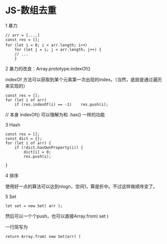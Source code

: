 # JS-数组去重

1 暴力

```
// arr = [....]
const res = [];
for (let i = 0; i < arr.length; i++）
    for (let j = i; j < arr.length; j++) {
    // ...    
    }
```

2 暴力的改良：Array.prototype.indexOf()

indexOf 方法可以获取到某个元素第一次出现的index。（当然，底层是通过遍历来实现的）

```
const res = [];
for (let i of arr)
    if (res.indexOf(i) == -1)    res.push(i);
```

// 本身 indexOf() 可以理解为和 .has() 一样的功能

3 Hash

```
const res = [];
const dict = {};
for (let i of arr) {
    if (!dict.hasOwnProperty(i)) {
        dict[i] = 0;
        res.push(i);
    
}
```

4 排序

使用好一点的算法可以达到nlogn，空间1，算是折中。不过这样做顺序变了。

5 Set

```
let set = new Set( arr );
```

然后可以一个个push，也可以直接Array.from( set )

一行简写为

```
return Array.from( new Set(arr) )
```
